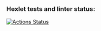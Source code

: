 ### Hexlet tests and linter status:
[![Actions Status](https://github.com/Murahainen/qa-engineer-project-85/actions/workflows/hexlet-check.yml/badge.svg)](https://github.com/Murahainen/qa-engineer-project-85/actions)
